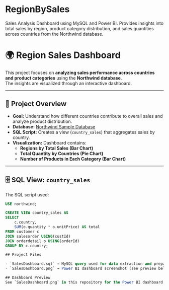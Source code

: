 # RegionBySales
Sales Analysis Dashboard using MySQL and Power BI. Provides insights into total sales by region, product category distribution, and sales quantities across countries from the Northwind database.

# 🌍 Region Sales Dashboard

This project focuses on **analyzing sales performance across countries and product categories** using the **Northwind database**.  
The insights are visualized through an interactive dashboard.

---

## 📂 Project Overview
- **Goal:** Understand how different countries contribute to overall sales and analyze product distribution.  
- **Database:** [Northwind Sample Database](https://github.com/microsoft/sql-server-samples/tree/master/samples/databases/northwind-pubs)  
- **SQL Script:** Creates a view (`country_sales`) that aggregates sales by country.  
- **Visualization:** Dashboard contains:
  - **Regions by Total Sales (Bar Chart)**  
  - **Total Quantity by Countries (Pie Chart)**  
  - **Number of Products in Each Category (Bar Chart)**  

---

## 🗄️ SQL View: `country_sales`

The SQL script used:

```sql
USE northwind;

CREATE VIEW country_sales AS 
SELECT  
    c.country, 
    SUM(o.quantity * o.unitPrice) AS total 
FROM customer c 
JOIN salesorder USING(custId) 
JOIN orderdetail o USING(orderId) 
GROUP BY c.country;

## Project Files  

- `SalesDashboard.sql` → MySQL query used for data extraction and preparation  
- `SalesDashboard.png` → Power BI dashboard screenshot (see preview below)  

## Dashboard Preview  
See `SalesDashboard.png` in this repository for the Power BI dashboard screenshot.

